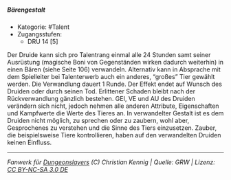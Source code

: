 <!---
Dies ist ein Fanwerk für DUNGEONSLAYERS (C) von Christian Kennig

Quellen:      [Dungeonslayers Grundregelwerk](https://dungeonslayers.net/download/Dungeonslayers4.pdf)
              [Talentbeschreibungen](https://www.f-space.de/ds4/tools-talentcards.html)
License:      [CC-BY-NC-SA 4.0](https://creativecommons.org/licenses/by-nc-sa/4.0/deed.de)
Richtlinien:  [Fanwerkrichtlinien](https://www.dungeonslayers.net/fanwerk-richtlinien/)
Autor:        Zauberlehrling
-->

##### Bärengestalt

- Kategorie: #Talent
- Zugangsstufen:
  - DRU 14 [5]

Der Druide kann sich pro Talentrang einmal alle 24 Stunden samt seiner Ausrüstung (magische Boni von Gegenständen wirken dadurch weiterhin) in einen Bären (siehe Seite 106) verwandeln. Alternativ kann in Absprache mit dem Spielleiter bei Talenterwerb auch ein anderes, “großes” Tier gewählt werden. Die Verwandlung dauert 1 Runde. Der Effekt endet auf Wunsch des Druiden oder durch seinen Tod. Erlittener Schaden bleibt nach der Rückverwandlung gänzlich bestehen. GEI, VE und AU des Druiden verändern sich nicht, jedoch nehmen alle anderen Attribute, Eigenschaften und Kampfwerte die Werte des Tieres an. In verwandelter Gestalt ist es dem Druiden nicht möglich, zu sprechen oder zu zaubern, wohl aber, Gesprochenes zu verstehen und die Sinne des Tiers einzusetzen. Zauber, die beispielsweise Tiere kontrollieren, haben auf den verwandelten Druiden keinen Einfluss.

---

_Fanwerk für [Dungeonslayers](https://www.dungeonslayers.net/) (C) Christian Kennig | Quelle: GRW | Lizenz: [CC BY-NC-SA 3.0 DE](https://creativecommons.org/licenses/by-nc-sa/3.0/de/)_
